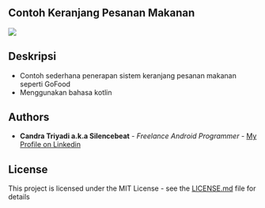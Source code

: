 ## Contoh Keranjang Pesanan Makanan
![](https://github.com/silencebeat/ContohKeranjangMakanan/blob/master/demo.gif)
## Deskripsi
- Contoh sederhana penerapan sistem keranjang pesanan makanan seperti GoFood
- Menggunakan bahasa kotlin

## Authors

* **Candra Triyadi a.k.a Silencebeat** - *Freelance Android Programmer* - [My Profile on Linkedin](https://www.linkedin.com/in/candra-t-fahmi-089990114/)

## License

This project is licensed under the MIT License - see the [LICENSE.md](LICENSE.md) file for details

